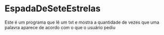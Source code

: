 # EspadaDeSeteEstrelas
Este é um programa que lê um txt e mostra a quantidade de vezes que uma palavra aparece de acordo com o que o usuário pediu
